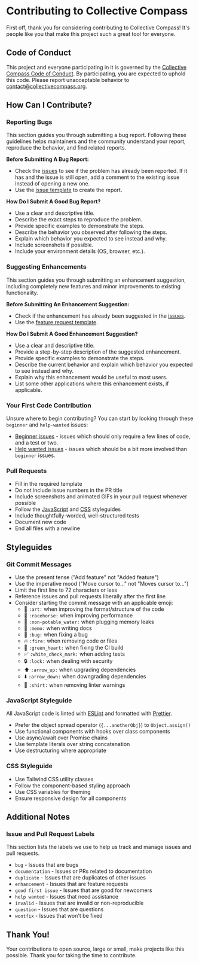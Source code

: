 # Contributing to Collective Compass

First off, thank you for considering contributing to Collective Compass! It's people like you that make this project such a great tool for everyone.

## Code of Conduct

This project and everyone participating in it is governed by the [Collective Compass Code of Conduct](CODE_OF_CONDUCT.md). By participating, you are expected to uphold this code. Please report unacceptable behavior to [contact@collectivecompass.org](mailto:contact@collectivecompass.org).

## How Can I Contribute?

### Reporting Bugs

This section guides you through submitting a bug report. Following these guidelines helps maintainers and the community understand your report, reproduce the behavior, and find related reports.

**Before Submitting A Bug Report:**

* Check the [issues](https://github.com/collective-compass/collective-compass/issues) to see if the problem has already been reported. If it has and the issue is still open, add a comment to the existing issue instead of opening a new one.
* Use the [issue template](https://github.com/collective-compass/collective-compass/blob/main/.github/ISSUE_TEMPLATE/bug_report.md) to create the report.

**How Do I Submit A Good Bug Report?**

* Use a clear and descriptive title.
* Describe the exact steps to reproduce the problem.
* Provide specific examples to demonstrate the steps.
* Describe the behavior you observed after following the steps.
* Explain which behavior you expected to see instead and why.
* Include screenshots if possible.
* Include your environment details (OS, browser, etc.).

### Suggesting Enhancements

This section guides you through submitting an enhancement suggestion, including completely new features and minor improvements to existing functionality.

**Before Submitting An Enhancement Suggestion:**

* Check if the enhancement has already been suggested in the [issues](https://github.com/collective-compass/collective-compass/issues).
* Use the [feature request template](https://github.com/collective-compass/collective-compass/blob/main/.github/ISSUE_TEMPLATE/feature_request.md).

**How Do I Submit A Good Enhancement Suggestion?**

* Use a clear and descriptive title.
* Provide a step-by-step description of the suggested enhancement.
* Provide specific examples to demonstrate the steps.
* Describe the current behavior and explain which behavior you expected to see instead and why.
* Explain why this enhancement would be useful to most users.
* List some other applications where this enhancement exists, if applicable.

### Your First Code Contribution

Unsure where to begin contributing? You can start by looking through these `beginner` and `help-wanted` issues:

* [Beginner issues](https://github.com/collective-compass/collective-compass/labels/good%20first%20issue) - issues which should only require a few lines of code, and a test or two.
* [Help wanted issues](https://github.com/collective-compass/collective-compass/labels/help%20wanted) - issues which should be a bit more involved than `beginner` issues.

### Pull Requests

* Fill in the required template
* Do not include issue numbers in the PR title
* Include screenshots and animated GIFs in your pull request whenever possible
* Follow the [JavaScript](#javascript-styleguide) and [CSS](#css-styleguide) styleguides
* Include thoughtfully-worded, well-structured tests
* Document new code
* End all files with a newline

## Styleguides

### Git Commit Messages

* Use the present tense ("Add feature" not "Added feature")
* Use the imperative mood ("Move cursor to..." not "Moves cursor to...")
* Limit the first line to 72 characters or less
* Reference issues and pull requests liberally after the first line
* Consider starting the commit message with an applicable emoji:
    * 🎨 `:art:` when improving the format/structure of the code
    * 🐎 `:racehorse:` when improving performance
    * 🚱 `:non-potable_water:` when plugging memory leaks
    * 📝 `:memo:` when writing docs
    * 🐛 `:bug:` when fixing a bug
    * 🔥 `:fire:` when removing code or files
    * 💚 `:green_heart:` when fixing the CI build
    * ✅ `:white_check_mark:` when adding tests
    * 🔒 `:lock:` when dealing with security
    * ⬆️ `:arrow_up:` when upgrading dependencies
    * ⬇️ `:arrow_down:` when downgrading dependencies
    * 👕 `:shirt:` when removing linter warnings

### JavaScript Styleguide

All JavaScript code is linted with [ESLint](https://eslint.org/) and formatted with [Prettier](https://prettier.io/).

* Prefer the object spread operator (`{...anotherObj}`) to `Object.assign()`
* Use functional components with hooks over class components
* Use async/await over Promise chains
* Use template literals over string concatenation
* Use destructuring where appropriate

### CSS Styleguide

* Use Tailwind CSS utility classes
* Follow the component-based styling approach
* Use CSS variables for theming
* Ensure responsive design for all components

## Additional Notes

### Issue and Pull Request Labels

This section lists the labels we use to help us track and manage issues and pull requests.

* `bug` - Issues that are bugs
* `documentation` - Issues or PRs related to documentation
* `duplicate` - Issues that are duplicates of other issues
* `enhancement` - Issues that are feature requests
* `good first issue` - Issues that are good for newcomers
* `help wanted` - Issues that need assistance
* `invalid` - Issues that are invalid or non-reproducible
* `question` - Issues that are questions
* `wontfix` - Issues that won't be fixed

## Thank You!

Your contributions to open source, large or small, make projects like this possible. Thank you for taking the time to contribute.
